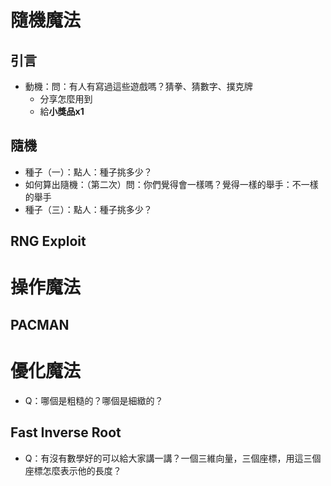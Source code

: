 # 隨機魔法
## 引言
- 動機：問：有人有寫過這些遊戲嗎？猜拳、猜數字、撲克牌
	- 分享怎麼用到
	- 給**小獎品x1**
## 隨機
- 種子（一）：點人：種子挑多少？
- 如何算出隨機：（第二次）問：你們覺得會一樣嗎？覺得一樣的舉手：不一樣的舉手
- 種子（三）：點人：種子挑多少？

## RNG Exploit



# 操作魔法
## PACMAN

# 優化魔法
- Q：哪個是粗糙的？哪個是細緻的？

## Fast Inverse Root
- Q：有沒有數學好的可以給大家講一講？一個三維向量，三個座標，用這三個座標怎麼表示他的長度？